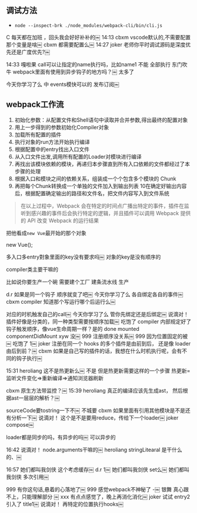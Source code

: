 ## 调试方法
- `node --inspect-brk ./node_modules/webpack-cli/bin/cli.js`





C
每天都在加班 ，回头我会好好补补的￼
14:13
cbxm
vscode默认的,不需要配置
那个变量是啥￼
cbxm
都需要配置么￼
14:27
joker
老师你平时调试源码是深度优先还是广度优先?￼



14:33
嘎啦果
call可以让指定的name执行吗，比如name1
不能  全部执行
东门吹牛
webpack里面有使用到异步钩子的地方吗？￼
太多了



今天你学习了么
中 events模快可以的 发布订阅￼


## webpack工作流
1. 初始化参数：从配置文件和Shell语句中读取并合并参数,得出最终的配置对象
2. 用上一步得到的参数初始化Compiler对象
3. 加载所有配置的插件
4. 执行对象的run方法开始执行编译
5. 根据配置中的entry找出入口文件
6. 从入口文件出发,调用所有配置的Loader对模块进行编译
7. 再找出该模块依赖的模块，再递归本步骤直到所有入口依赖的文件都经过了本步骤的处理
8. 根据入口和模块之间的依赖关系，组装成一个个包含多个模块的 Chunk
9. 再把每个Chunk转换成一个单独的文件加入到输出列表
10在确定好输出内容后，根据配置确定输出的路径和文件名，把文件内容写入到文件系统
> 在以上过程中，Webpack 会在特定的时间点广播出特定的事件，插件在监听到感兴趣的事件后会执行特定的逻辑，并且插件可以调用 Webpack 提供的 API 改变 Webpack 的运行结果

把他看成`new Vue`最开始的那个对象

new Vue();

多入口多entry對象里面的key没有要求吗￼
对象的key是没有顺序的

compiler类主要干嘛的

比如说你要生产一个碗
需要建个工厂
建条流水线
生产



d.r
如果是同一个钩子 顺序就变了吧￼
今天你学习了么
各自绑定各自的事件￼
cbxm
compiler 知道那个写运行哪个后运行么￼



对应的时机触发自己的call￼
今天你学习了么
管你先绑定还是后绑定￼
说滴对！
插件好像是分类的，同一种类型需要按顺序加载￼
吃饱了
compiler 内部规定好了钩子触发顺序，像vue生命周期一样？是的
done mounted componentDidMount
xyw
没￼
999
注册顺序没关系￼
999
因为位置固定的被￼
吃饱了
1￼
joker
注册在同一个 hooks 的多个插件是由前到后， 还是像 loader 由后到前？￼
cbxm
如果是自己写的插件的话，我想在什么时机执行呢，会有不同的钩子执行￼




15:31
heroliang
这不是热更新么￼
不是
但是热更新需要这样的一个步骤
热更新=监听文件变化=>重新编译=>通知浏览器刷新

cbxm
原生方法带监控？￼
15:39
heroliang
真正的编译应该先生成ast， 然后根据ast一层层的解析？￼




sourceCode要tostring一下不￼
不城要
cbxm
如果里面有引用其他模块是不是还有分析一下￼
说滴对！
这个是不是要用reduce，传给下一个loader￼
joker
compose￼

loader都是同步的吗，有异步的吗￼
可以异步的

16:42
说滴对！
node.arguments干嘛的￼
heroliang
stringLitearal 是干什么的、￼


16:57
她们都叫我剑侠
这个考虑缓存￼
d.r
1￼
她们都叫我剑侠
set么￼
她们都叫我剑侠
多次引用￼


999
有你这句话,悬着的心落地了￼
999
感觉webpack不神秘了 -￼
银舞
真心跟不上，只能理解部分
￼
xxx
有点点感觉了，晚上再消化消化￼
joker
试试 entry2 引入了 title1￼
说滴对！
再特定的位置执行hooks￼
